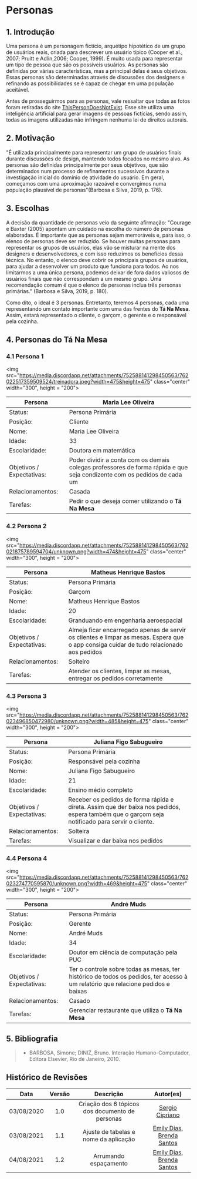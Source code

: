 # Personas

## 1. Introdução

Uma persona é um personagem fictício, arquétipo hipotético de um grupo de usuários reais,
criada para descrever um usuário típico (Cooper et al., 2007; Pruitt e Adlin,2006; Cooper, 1999). É
muito usada para representar um tipo de pessoa que são os possíveis usuários. As personas são definidas
por várias características, mas a principal delas é seus objetivos. Essas personas são determinadas
através de discussões dos designers e refinando as possibilidades se é capaz de chegar em uma população
aceitável.

Antes de prosseguirmos para as personas, vale ressaltar que todas as fotos foram retiradas do site
<a href="https://thispersondoesnotexist.com/">ThisPersonDoesNotExist</a>. Esse site utiliza uma inteligência
artificial para gerar imagens de pessoas fictícias, sendo assim, todas as imagens utilizadas não infringem
nenhuma lei de direitos autorais.

## 2. Motivação

"É utilizada principalmente para representar um grupo de usuários finais durante discussões
de design, mantendo todos focados no mesmo alvo. As personas são definidas principalmente por seus
objetivos, que são determinados num processo de refinamentos sucessivos durante a investigação inicial
do domínio de atividade do usuário. Em geral, começamos com uma aproximação razoável e convergimos numa
população plausível de personas"(Barbosa e Silva, 2019, p. 176).

## 3. Escolhas

A decisão da quantidade de personas veio da seguinte afirmação: "Courage e Baxter (2005) apontam
um cuidado na escolha do número de personas elaboradas. É importante que as personas sejam memoráveis e, para
isso, o elenco de personas deve ser reduzido. Se houver muitas personas para representar os grupos de usuários,
elas vão se misturar na mente dos designers e desenvolvedores, e com isso reduzimos os benefícios dessa técnica.
No entanto, o elenco deve cobrir os principais grupos de usuários, para ajudar a desenvolver um produto que
funciona para todos. Ao nos limitarmos a uma única persona, podemos deixar de fora dados valiosos de usuários
finais que não correspondam a um mesmo grupo. Uma recomendação comum é que o elenco de personas inclua três
personas primárias." (Barbosa e Silva, 2019, p. 180).

Como dito, o ideal é 3 personas. Entretanto, teremos 4 personas, cada uma representando um contato
importante com uma das frentes do **Tá Na Mesa**. Assim, estará representado o cliente, o garçom, o gerente e o
responsável pela cozinha.

## 4. Personas do **Tá Na Mesa**

### 4.1 Persona 1

<img src="https://media.discordapp.net/attachments/752588141298450563/762022517359509524/treinadora.jpeg?width=475&height=475" class="center" width="300", height = "200">

| Persona                   | Maria Lee Oliveira                                                                                                      |
| ------------------------- | ----------------------------------------------------------------------------------------------------------------------- |
| Status:                   | Persona Primária                                                                                                        |
| Posição:                  | Cliente                                                                                                                 |
| Nome:                     | Maria Lee Oliveira                                                                                                      |
| Idade:                    | 33                                                                                                                      |
| Escolaridade:             | Doutora em matemática                                                                                                   |
| Objetivos / Expectativas: | Poder dividir a conta com os demais colegas professores de forma rápida e que seja condizente com os pedidos de cada um |
| Relacionamentos:          | Casada                                                                                                                  |
| Tarefas:                  | Pedir o que deseja comer utilizando o **Tá Na Mesa**                                                                    |

### 4.2 Persona 2

<img src="https://media.discordapp.net/attachments/752588141298450563/762021875789594704/unknown.png?width=474&height=475" class="center" width="300", height = "200">

| Persona                   | Matheus Henrique Bastos                                                                                                                  |
| ------------------------- | ---------------------------------------------------------------------------------------------------------------------------------------- |
| Status:                   | Persona Primária                                                                                                                         |
| Posição:                  | Garçom                                                                                                                                   |
| Nome:                     | Matheus Henrique Bastos                                                                                                                  |
| Idade:                    | 20                                                                                                                                       |
| Escolaridade:             | Granduando em engenharia aeroespacial                                                                                                    |
| Objetivos / Expectativas: | Almeja ficar encarregado apenas de servir os clientes e limpar as mesas. Espera que o app consiga cuidar de tudo relacionado aos pedidos |
| Relacionamentos:          | Solteiro                                                                                                                                 |
| Tarefas:                  | Atender os clientes, limpar as mesas, entregar os pedidos corretamente                                                                   |

### 4.3 Persona 3

<img src="https://media.discordapp.net/attachments/752588141298450563/762023496850472980/unknown.png?width=485&height=475" class="center" width="300", height = "200">

| Persona                   | Juliana Figo Sabugueiro                                                                                                                         |
| ------------------------- | ----------------------------------------------------------------------------------------------------------------------------------------------- |
| Status:                   | Persona Primária                                                                                                                                |
| Posição:                  | Responsável pela cozinha                                                                                                                        |
| Nome:                     | Juliana Figo Sabugueiro                                                                                                                         |
| Idade:                    | 21                                                                                                                                              |
| Escolaridade:             | Ensino médio completo                                                                                                                           |
| Objetivos / Expectativas: | Receber os pedidos de forma rápida e direta. Assim que der baixa nos pedidos, espera também que o garçom seja notificado para servir o cliente. |
| Relacionamentos:          | Solteira                                                                                                                                        |
| Tarefas:                  | Visualizar e dar baixa nos pedidos                                                                                                              |

### 4.4 Persona 4

<img src="https://media.discordapp.net/attachments/752588141298450563/762023274770595870/unknown.png?width=469&height=475" class="center" width="300", height = "200">

| Persona                   | André Muds                                                                                                                       |
| ------------------------- | -------------------------------------------------------------------------------------------------------------------------------- |
| Status:                   | Persona Primária                                                                                                                 |
| Posição:                  | Gerente                                                                                                                          |
| Nome:                     | André Muds                                                                                                                       |
| Idade:                    | 34                                                                                                                               |
| Escolaridade:             | Doutor em ciência de computação pela PUC                                                                                         |
| Objetivos / Expectativas: | Ter o controle sobre todas as mesas, ter histórico de todos os pedidos, ter acesso à um relatório que relacione pedidos e baixas |
| Relacionamentos:          | Casado                                                                                                                           |
| Tarefas:                  | Gerenciar restaurante que utiliza o **Tá Na Mesa**                                                                               |

## 5. Bibliografia

> - BARBOSA, Simone; DINIZ, Bruno. Interação Humano-Computador, Editora Elsevier, Rio de Janeiro, 2010.

## Histórico de Revisões

|    Data    | Versão |                    Descrição                    |                                          Autor(es)                                           |
| :--------: | :----: | :---------------------------------------------: | :------------------------------------------------------------------------------------------: |
| 03/08/2020 |  1.0   | Criação dos 6 tópicos dos documento de personas |                       [Sergio Cipriano](https://github.com/sergiosacj)                       |
| 03/08/2021 |  1.1   |      Ajuste de tabelas e nome da aplicação      | [Emily Dias](https://github.com/emysdias), [Brenda Santos](https://github.com/brendavsantos) |
| 04/08/2021 |  1.2   |              Arrumando espaçamento              | [Emily Dias](https://github.com/emysdias), [Brenda Santos](https://github.com/brendavsantos) |
